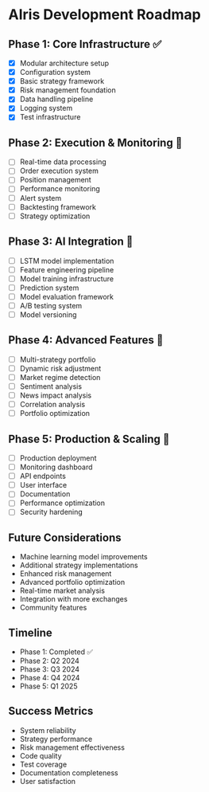 # AIris Development Roadmap

## Phase 1: Core Infrastructure ✅
- [x] Modular architecture setup
- [x] Configuration system
- [x] Basic strategy framework
- [x] Risk management foundation
- [x] Data handling pipeline
- [x] Logging system
- [x] Test infrastructure

## Phase 2: Execution & Monitoring 🚀
- [ ] Real-time data processing
- [ ] Order execution system
- [ ] Position management
- [ ] Performance monitoring
- [ ] Alert system
- [ ] Backtesting framework
- [ ] Strategy optimization

## Phase 3: AI Integration 🧠
- [ ] LSTM model implementation
- [ ] Feature engineering pipeline
- [ ] Model training infrastructure
- [ ] Prediction system
- [ ] Model evaluation framework
- [ ] A/B testing system
- [ ] Model versioning

## Phase 4: Advanced Features 🌟
- [ ] Multi-strategy portfolio
- [ ] Dynamic risk adjustment
- [ ] Market regime detection
- [ ] Sentiment analysis
- [ ] News impact analysis
- [ ] Correlation analysis
- [ ] Portfolio optimization

## Phase 5: Production & Scaling 🚀
- [ ] Production deployment
- [ ] Monitoring dashboard
- [ ] API endpoints
- [ ] User interface
- [ ] Documentation
- [ ] Performance optimization
- [ ] Security hardening

## Future Considerations
- Machine learning model improvements
- Additional strategy implementations
- Enhanced risk management
- Advanced portfolio optimization
- Real-time market analysis
- Integration with more exchanges
- Community features

## Timeline
- Phase 1: Completed ✅
- Phase 2: Q2 2024
- Phase 3: Q3 2024
- Phase 4: Q4 2024
- Phase 5: Q1 2025

## Success Metrics
- System reliability
- Strategy performance
- Risk management effectiveness
- Code quality
- Test coverage
- Documentation completeness
- User satisfaction 